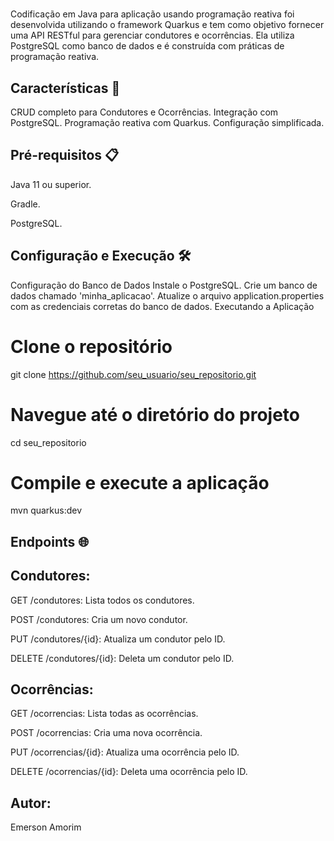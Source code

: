 #  

Codificação em Java para aplicação usando programação reativa foi desenvolvida utilizando o framework Quarkus e tem como objetivo fornecer uma API RESTful para gerenciar condutores e ocorrências. Ela utiliza PostgreSQL como banco de dados e é construída com práticas de programação reativa.

## Características 🚀 

CRUD completo para Condutores e Ocorrências.
Integração com PostgreSQL.
Programação reativa com Quarkus.
Configuração simplificada.


## Pré-requisitos 📋

Java 11 ou superior.

Gradle.

PostgreSQL.

## Configuração e Execução 🛠
Configuração do Banco de Dados
Instale o PostgreSQL.
Crie um banco de dados chamado 'minha_aplicacao'.
Atualize o arquivo application.properties com as credenciais corretas do banco de dados.
Executando a Aplicação


# Clone o repositório
git clone https://github.com/seu_usuario/seu_repositorio.git

# Navegue até o diretório do projeto
cd seu_repositorio

# Compile e execute a aplicação
mvn quarkus:dev

## Endpoints 🌐 
## Condutores:

GET /condutores: Lista todos os condutores.

POST /condutores: Cria um novo condutor.

PUT /condutores/{id}: Atualiza um condutor pelo ID.

DELETE /condutores/{id}: Deleta um condutor pelo ID.

## Ocorrências:

GET /ocorrencias: Lista todas as ocorrências.

POST /ocorrencias: Cria uma nova ocorrência.

PUT /ocorrencias/{id}: Atualiza uma ocorrência pelo ID.

DELETE /ocorrencias/{id}: Deleta uma ocorrência pelo ID.



## Autor:
Emerson Amorim
